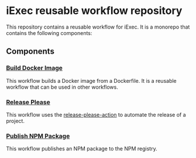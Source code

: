 # iExec reusable workflow repository

This repository contains a reusable workflow for iExec. It is a monorepo that contains the following components:

## Components

### [Build Docker Image](./docker-build)
This workflow builds a Docker image from a Dockerfile. It is a reusable workflow that can be used in other workflows.

### [Release Please](./release-please)
This workflow uses the [release-please-action](https://github.com/googleapis/release-please-action) to automate the release of a project.

### [Publish NPM Package](./publish-npm)
This workflow publishes an NPM package to the NPM registry.